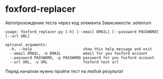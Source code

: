 # foxford-replacer
Автопрохождение теста через код элемента
Зависимости: selenium

```
usage: foxford_replacer.py [-h] [--email EMAIL] [--password PASSWORD] [--url URL]

optional arguments:
  -h, --help                       show this help message and exit
  --email EMAIL, -m EMAIL          email for you foxford account
  --password PASSWORD, -p PASSWORD password for you foxford account
  --url URL, -u URL                foxford test url
```
Перед началом нужно пройти тест на любой результат

